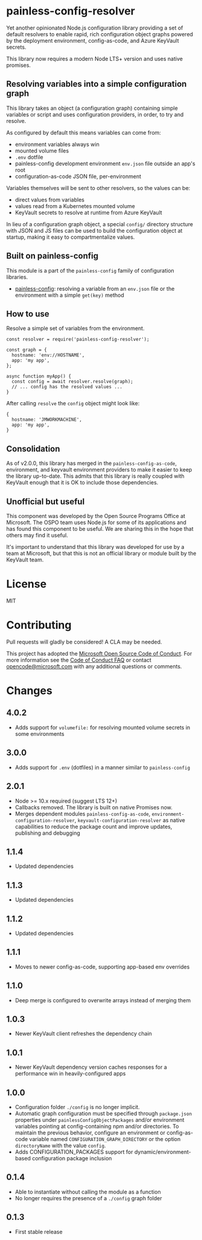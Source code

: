 # painless-config-resolver

Yet another opinionated Node.js configuration library providing a set of default resolvers to enable rapid, rich configuration object graphs powered by the deployment environment, config-as-code, and Azure KeyVault secrets.

This library now requires a modern Node LTS+ version and uses native promises.

## Resolving variables into a simple configuration graph

This library takes an object (a configuration graph) containing simple variables or
script and uses configuration providers, in order, to try and resolve.

As configured by default this means variables can come from:

- environment variables always win
- mounted volume files
- `.env` dotfile
- painless-config development environment `env.json` file outside an app's root
- configuration-as-code JSON file, per-environment

Variables themselves will be sent to other resolvers, so the values can be:

- direct values from variables
- values read from a Kubernetes mounted volume
- KeyVault secrets to resolve at runtime from Azure KeyVault

In lieu of a configuration graph object, a special `config/` directory structure
with JSON and JS files can be used to build the configuration object at startup,
making it easy to compartmentalize values.

## Built on painless-config

This module is a part of the `painless-config` family of configuration libraries.

- [painless-config](https://github.com/Microsoft/painless-config): resolving a variable from an `env.json` file or the environment with a simple `get(key)` method

## How to use

Resolve a simple set of variables from the environment.

```
const resolver = require('painless-config-resolver');

const graph = {
  hostname: 'env://HOSTNAME',
  app: 'my app',
};

async function myApp() {
  const config = await resolver.resolve(graph);
  // ... config has the resolved values ...
}
```

After calling `resolve` the `config` object might look like:

```
{
  hostname: 'JMWORKMACHINE',
  app: 'my app',
}
```

## Consolidation

As of v2.0.0, this library has merged in the `painless-config-as-code`, environment, and keyvault 
environment providers to make it easier to keep the library up-to-date. This admits that this library
is really coupled with KeyVault enough that it is OK to include those dependencies.

## Unofficial but useful

This component was developed by the Open Source Programs Office at Microsoft. The OSPO team
uses Node.js for some of its applications and has found this component to be useful. We are
sharing this in the hope that others may find it useful.

It's important to understand that this library was developed for use by a team at Microsoft, but
that this is not an official library or module built by the KeyVault team.

# License

MIT

# Contributing

Pull requests will gladly be considered! A CLA may be needed.

This project has adopted the [Microsoft Open Source Code of
Conduct](https://opensource.microsoft.com/codeofconduct/).
For more information see the [Code of Conduct
FAQ](https://opensource.microsoft.com/codeofconduct/faq/) or
contact [opencode@microsoft.com](mailto:opencode@microsoft.com)
with any additional questions or comments.

# Changes

## 4.0.2

- Adds support for `volumefile:` for resolving mounted volume secrets in some environments

## 3.0.0

- Adds support for `.env` (dotfiles) in a manner similar to `painless-config`

## 2.0.1

- Node >= 10.x required (suggest LTS 12+)
- Callbacks removed. The library is built on native Promises now.
- Merges dependent modules `painless-config-as-code`, `environment-configuration-resolver`, `keyvault-configuration-resolver` as native capabilities to reduce the package count and improve updates, publishing and debugging

## 1.1.4

- Updated dependencies

## 1.1.3

- Updated dependencies

## 1.1.2

- Updated dependencies

## 1.1.1

- Moves to newer config-as-code, supporting app-based env overrides

## 1.1.0

- Deep merge is configured to overwrite arrays instead of merging them

## 1.0.3

- Newer KeyVault client refreshes the dependency chain

## 1.0.1

- Newer KeyVault dependency version caches responses for a performance win in heavily-configured apps

## 1.0.0

- Configuration folder `./config` is no longer implicit.
- Automatic graph configuration must be specified through `package.json` properties under `painlessConfigObjectPackages` and/or environment variables pointing at config-containing npm and/or directories. To maintain the previous behavior, configure an environment or config-as-code variable named `CONFIGURATION_GRAPH_DIRECTORY` or the option `directoryName` with the value `config`.
- Adds CONFIGURATION_PACKAGES support for dynamic/environment-based configuration package inclusion

## 0.1.4

- Able to instantiate without calling the module as a function
- No longer requires the presence of a `./config` graph folder

## 0.1.3

- First stable release
